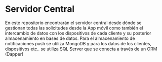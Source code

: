 # Servidor Central

En este repositorio encontrarán el servidor central desde dónde se gestionan todas las solicitudes desde la App móvil como también el intercambio de datos con los dispositivos de cada cliente y su posterior almacenamiento en bases de datos.
Para el almacenamiento de notificaciones push se utiliza MongoDB y para los datos de los clientes, dispositivos etc.. se utiliza SQL Server que se conecta a través de un ORM (Dapper)
